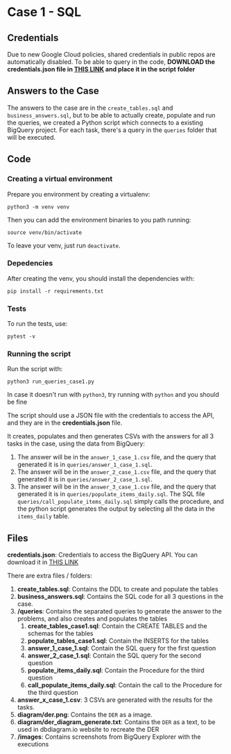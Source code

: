 # Case 1 - SQL

## Credentials

Due to new Google Cloud policies, shared credentials in public repos are automatically disabled. To be able to query in the code, **DOWNLOAD the credentials.json file in [THIS LINK](https://drive.google.com/drive/u/0/folders/1RUpBViKoCOmAwgaNebg3rxVVx_SgJOUk) and place it in the script folder**

## Answers to the Case

The answers to the case are in the `create_tables.sql` and `business_answers.sql`, but to be able to actually create, populate and run the queries, we created a Python script which connects to a existing BigQuery project. For each task, there's a query in the `queries` folder that will be executed.

## Code

### Creating a virtual environment

Prepare you environment by creating a virtualenv:

    python3 -m venv venv

Then you can add the environment binaries to you path running:

    source venv/bin/activate

To leave your venv, just run `deactivate`.

### Depedencies

After creating the venv, you should install the dependencies with:

    pip install -r requirements.txt

### Tests

To run the tests, use:

    pytest -v


### Running the script

Run the script with:

    python3 run_queries_case1.py 

In case it doesn't run with `python3`, try running with `python` and you should be fine

The script should use a JSON file with the credentials to access the API, and they are in the **credentials.json** file.

It creates, populates and then generates CSVs with the answers for all 3 tasks in the case, using the data from BigQuery:

1. The answer will be in the `answer_1_case_1.csv` file, and the query that generated it is in `queries/answer_1_case_1.sql`.
2. The answer will be in the `answer_2_case_1.csv` file, and the query that generated it is in `queries/answer_2_case_1.sql`.
3. The answer will be in the `answer_3_case_1.csv` file, and the query that generated it is in `queries/populate_items_daily.sql`. The SQL file `queries/call_populate_items_daily.sql` simply calls the procedure, and the python script generates the output by selecting all the data in the `items_daily` table.

## Files

**credentials.json**: Credentials to access the BigQuery API. You can download it in [THIS LINK](https://drive.google.com/drive/u/0/folders/1RUpBViKoCOmAwgaNebg3rxVVx_SgJOUk)

There are extra files / folders:

1. **create_tables.sql**: Contains the DDL to create and populate the tables
2. **business_answers.sql**: Contains the SQL code for all 3 questions in the case.
3. **/queries**: Contains the separated queries to generate the answer to the problems, and also creates and populates the tables
   1. **create_tables_case1.sql**: Contain the CREATE TABLES and the schemas for the tables
   2. **populate_tables_case1.sql**: Contain the INSERTS for the tables
   3. **answer_1_case_1.sql**: Contain the SQL query for the first question
   4. **answer_2_case_1.sql**: Contain the SQL query for the second question
   5. **populate_items_daily.sql**: Contain the Procedure for the third question
   6. **call_populate_items_daily.sql**: Contain the call to the Procedure for the third question
4. **answer_x_case_1.csv**: 3 CSVs are generated with the results for the tasks.
5. **diagram/der.png**: Contains the `DER` as a image.
6. **diagram/der_diagram_generate.txt**: Contains the `DER` as a text, to be used in dbdiagram.io website to recreate the DER
7. **/images**: Contains screenshots from BigQuery Explorer with the executions
